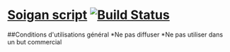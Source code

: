 # [Soigan script](http://sobegin.github.com/soigan) [![Build Status](https://secure.travis-ci.org/twitter/bootstrap.png)](http://travis-ci.org/twitter/bootstrap)

##Conditions d'utilisations général
*Ne pas diffuser
*Ne pas utiliser dans un but commercial

